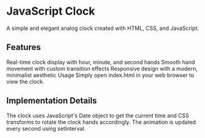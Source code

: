 # JavaScript Clock
A simple and elegant analog clock created with HTML, CSS, and JavaScript.

## Features
Real-time clock display with hour, minute, and second hands
Smooth hand movement with custom transition effects
Responsive design with a modern, minimalist aesthetic
Usage
Simply open index.html in your web browser to view the clock.

## Implementation Details
The clock uses JavaScript's Date object to get the current time and CSS transforms to rotate the clock hands accordingly. The animation is updated every second using setInterval.